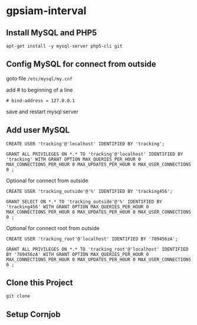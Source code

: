 # gpsiam-interval

## Install MySQL and PHP5

````
apt-get install -y mysql-server php5-cli git
````

## Config MySQL for connect from outside

goto file `/etc/mysql/my.cnf`

add # to beginning of a line

````
# bind-address = 127.0.0.1
````

save and restart mysql server


## Add user MySQL

````
CREATE USER 'tracking'@'localhost' IDENTIFIED BY 'tracking';

GRANT ALL PRIVILEGES ON *.* TO 'tracking'@'localhost' IDENTIFIED BY 'tracking' WITH GRANT OPTION MAX_QUERIES_PER_HOUR 0 MAX_CONNECTIONS_PER_HOUR 0 MAX_UPDATES_PER_HOUR 0 MAX_USER_CONNECTIONS 0 ;
````

Optional for connect from outside

````
CREATE USER 'tracking_outside'@'%' IDENTIFIED BY 'tracking456';

GRANT SELECT ON *.* TO 'tracking_outside'@'%' IDENTIFIED BY 'tracking456' WITH GRANT OPTION MAX_QUERIES_PER_HOUR 0 MAX_CONNECTIONS_PER_HOUR 0 MAX_UPDATES_PER_HOUR 0 MAX_USER_CONNECTIONS 0 ;
````


Optional for connect root from outside

````
CREATE USER 'tracking_root'@'localhost' IDENTIFIED BY '789456zA';

GRANT ALL PRIVILEGES ON *.* TO 'tracking_root'@'localhost' IDENTIFIED BY '789456zA' WITH GRANT OPTION MAX_QUERIES_PER_HOUR 0 MAX_CONNECTIONS_PER_HOUR 0 MAX_UPDATES_PER_HOUR 0 MAX_USER_CONNECTIONS 0 ;
````



## Clone this Project

````
git clone 
````


## Setup Cornjob

````

````
